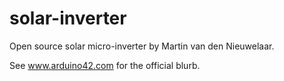 # solar-inverter
Open source solar micro-inverter by Martin van den Nieuwelaar.

See www.arduino42.com for the official blurb.
